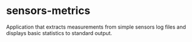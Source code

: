 # sensors-metrics
Application that extracts measurements from simple sensors log files and displays basic statistics to standard output.
